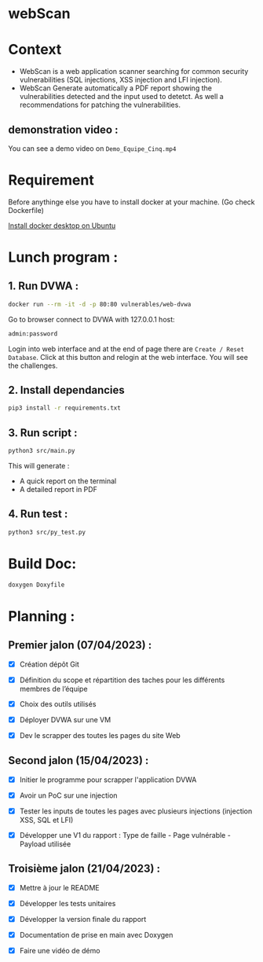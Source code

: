 # webScan

# Context

- WebScan is a web application scanner searching for common security vulnerabilities (SQL injections, XSS injection and LFI injection).
- WebScan Generate automatically a PDF report showing the vulnerabilities detected and the input used to detetct. As well a recommendations for patching the vulnerabilities.

## demonstration video :
You can see a demo video on `Demo_Equipe_Cinq.mp4`

# Requirement
Before anythinge else you have to install docker at your machine. 
(Go check Dockerfile)

[Install docker desktop on Ubuntu](https://docs.docker.com/desktop/install/ubuntu)

# Lunch program : 

## 1. Run DVWA :

```bash
docker run --rm -it -d -p 80:80 vulnerables/web-dvwa
```

Go to browser connect to DVWA with 127.0.0.1 host:
```bash
admin:password
```
Login into web interface and at the end of page there are `Create / Reset Database`.
Click at this button and relogin at the web interface. You will see the challenges.

## 2. Install dependancies

```bash
pip3 install -r requirements.txt
```

## 3. Run script :

```bash
python3 src/main.py
```
This will generate : 
- A quick report on the terminal
- A detailed report in PDF

## 4. Run test :
```bash
python3 src/py_test.py
```

# Build Doc:

```bash
doxygen Doxyfile
```

# Planning :

## Premier jalon (07/04/2023) :

- [x] Création dépôt Git

- [x] Définition du scope et répartition des taches pour les différents membres de l’équipe

- [x] Choix des outils utilisés

- [x] Déployer DVWA sur une VM

- [x] Dev le scrapper des toutes les pages du site Web

## Second jalon (15/04/2023) :

- [x] Initier le programme pour scrapper l'application DVWA

- [x] Avoir un PoC sur une injection

- [x] Tester les inputs de toutes les pages avec plusieurs injections (injection XSS, SQL et LFI)

- [x] Développer une V1 du rapport : Type de faille - Page vulnérable - Payload utilisée

## Troisième jalon (21/04/2023) :

- [x] Mettre à jour le README

- [x] Développer les tests unitaires

- [x] Développer la version finale du rapport

- [x] Documentation de prise en main avec Doxygen

- [x] Faire une vidéo de démo

```

```
